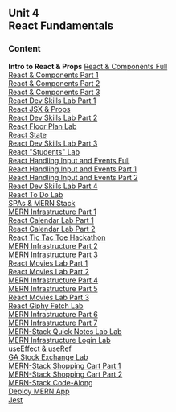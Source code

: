 ## Unit 4 <br> React Fundamentals

### Content

**Intro to React & Props**
[React & Components Full](./1-react/1.1-intro-react-and-components-full.md)<br>
[React & Components Part 1](./1-react/1.1-intro-react-and-components-1.md)<br>
[React & Components Part 2](./1-react/1.1-intro-react-and-components-2.md)<br>
[React & Components Part 3](./1-react/1.1-intro-react-and-components-3.md)<br>
[React Dev Skills Lab Part 1](./1-react/1.1.1-react-devskills-lab-part-1.md)<br>
[React JSX & Props](./1-react/1.2-react-jsx-and-props.md)<br>
[React Dev Skills Lab Part 2](./1-react/1.2.1-react-devskills-lab-part-2.md)<br>
[React Floor Plan Lab](./1-react/1.2.2-optional-react-floor-plan-lab.md)<br>
[React State](./1-react/1.3-react-state.md)<br>
[React Dev Skills Lab Part 3](./1-react/1.3.1-react-devskills-lab-part-3.md)<br>
[React "Students" Lab](./1-react/1.3.2-react-students-lab.md)<br> 
[React Handling Input and Events Full](./1-react/1.4-react-handling-input-and-events-full.md)<br>
[React Handling Input and Events Part 1](./1-react/1.4-react-handling-input-and-events-1.md)<br>
[React Handling Input and Events Part 2](./1-react/1.4-react-handling-input-and-events-2.md)<br>
[React Dev Skills Lab Part 4](./1-react/1.4.1-react-devskills-lab-part-4.md)<br>
[React To Do Lab](./1-react/1.4.2-react-to-do-lab.md)<br>
[SPAs & MERN Stack](./2-mern-infrastructure/2.1-intro-spas-and-mern-stack/README.md)<br>
[MERN Infrastructure Part 1](./2-mern-infrastructure/2.2-mern-infrastructure-part-1/README.md)<br>
[React Calendar Lab Part 1](./1-react/1.5.1-optional-react-calendar-lab-part-1.md)<br>
[React Calendar Lab Part 2](./1-react/1.5.2-optional-react-calendar-lab-part-2.md)<br>
[React Tic Tac Toe Hackathon](./2-mern-infrastructure/2.2.1-react-ttt-hackathon.md)<br>
[MERN Infrastructure Part 2](./2-mern-infrastructure/2.3-mern-infrastructure-part-2/README.md)<br>
[MERN Infrastructure Part 3](./2-mern-infrastructure/2.4-mern-infrastructure-part-3/)<br>
[React Movies Lab Part 1](./2-mern-infrastructure/2.3.1-react-movies-lab-part-1.md)<br>
[React Movies Lab Part 2](./2-mern-infrastructure/2.4.1-react-movies-lab-part-2.md)<br>
[MERN Infrastructure Part 4](./2-mern-infrastructure/2.5-mern-infrastructure-part-4/)<br>
[MERN Infrastructure Part 5](./2-mern-infrastructure/2.6-mern-infrastructure-part-5/)<br>
[React Movies Lab Part 3](./2-mern-infrastructure/2.6.1-react-movies-lab-part-3.md)<br>
[React Giphy Fetch Lab](./2-mern-infrastructure/2.6.2-optional-react-giphy-fetch-lab.md)<br>
[MERN Infrastructure Part 6](./2-mern-infrastructure/2.7-mern-infrastructure-part-6/)<br>
[MERN Infrastructure Part 7](./2-mern-infrastructure/2.8-mern-infrastructure-part-7/)<br>
[MERN-Stack Quick Notes Lab Lab](./2-mern-infrastructure/2.8.1-mern-quick-notes-lab.md)<br>
[MERN Infrastructure Login Lab](./2-mern-infrastructure/2.7.1-mern-infrastructure-login-lab.md)<br>
[useEffect & useRef](./3-mern-shopping-cart/3.1-react-effect-and-ref-hooks/)<br>
[GA Stock Exchange Lab](./3-mern-shopping-cart/3.1.1-ga-stock-market-lab/)<br>
[MERN-Stack Shopping Cart Part 1](./3-mern-shopping-cart/3.2.1-mern-shopping-cart-part-1/)<br>
[MERN-Stack Shopping Cart Part 2](./3-mern-shopping-cart/3.2.2-mern-shopping-cart-part-2/)<br>
[MERN-Stack Code-Along](./3-mern-shopping-cart/3.3-mern-stack-class-codealong/)<br> 
[Deploy MERN App](./4-realtime-socket-io/4.3-deploy-mern-stack.md)<br> 
[Jest](./5-react-testing-jest-enzyme/README.md)<br>